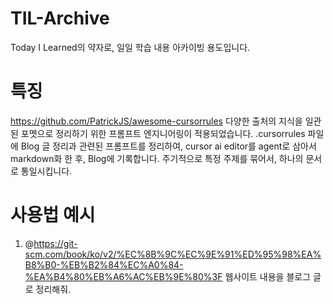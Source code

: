 # TIL-Archive

Today I Learned의 약자로, 일일 학습 내용 아카이빙 용도입니다.

# 특징

https://github.com/PatrickJS/awesome-cursorrules
다양한 출처의 지식을 일관된 포멧으로 정리하기 위한 프롬프트 엔지니어링이 적용되었습니다.
.cursorrules 파일에 Blog 글 정리과 관련된 프롬프트를 정리하여,
cursor ai editor를 agent로 삼아서 markdown화 한 후, Blog에 기록합니다.
주기적으로 특정 주제를 묶어서, 하나의 문서로 통일시킵니다.

# 사용법 예시

1. @https://git-scm.com/book/ko/v2/%EC%8B%9C%EC%9E%91%ED%95%98%EA%B8%B0-%EB%B2%84%EC%A0%84-%EA%B4%80%EB%A6%AC%EB%9E%80%3F 웹사이트 내용을 블로그 글로 정리해줘.
